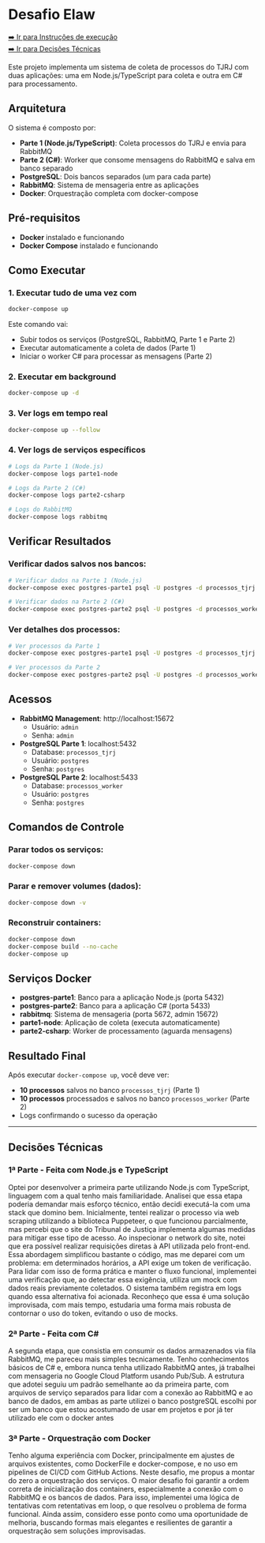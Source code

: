 # Desafio Elaw

[➡️ Ir para Instruções de execução](#como-executar)  
[➡️ Ir para Decisões Técnicas](#decisões-técnicas)

Este projeto implementa um sistema de coleta de processos do TJRJ com duas aplicações: uma em Node.js/TypeScript para coleta e outra em C# para processamento.

## Arquitetura

O sistema é composto por:

- **Parte 1 (Node.js/TypeScript)**: Coleta processos do TJRJ e envia para RabbitMQ
- **Parte 2 (C#)**: Worker que consome mensagens do RabbitMQ e salva em banco separado
- **PostgreSQL**: Dois bancos separados (um para cada parte)
- **RabbitMQ**: Sistema de mensageria entre as aplicações
- **Docker**: Orquestração completa com docker-compose

## Pré-requisitos

- **Docker** instalado e funcionando
- **Docker Compose** instalado e funcionando

## Como Executar

### **1. Executar tudo de uma vez com**

```bash
docker-compose up
```

Este comando vai:

- Subir todos os serviços (PostgreSQL, RabbitMQ, Parte 1 e Parte 2)
- Executar automaticamente a coleta de dados (Parte 1)
- Iniciar o worker C# para processar as mensagens (Parte 2)

### **2. Executar em background**

```bash
docker-compose up -d
```

### **3. Ver logs em tempo real**

```bash
docker-compose up --follow
```

### **4. Ver logs de serviços específicos**

```bash
# Logs da Parte 1 (Node.js)
docker-compose logs parte1-node

# Logs da Parte 2 (C#)
docker-compose logs parte2-csharp

# Logs do RabbitMQ
docker-compose logs rabbitmq
```

## Verificar Resultados

### **Verificar dados salvos nos bancos:**

```bash
# Verificar dados na Parte 1 (Node.js)
docker-compose exec postgres-parte1 psql -U postgres -d processos_tjrj -c "SELECT COUNT(*) FROM processos;"

# Verificar dados na Parte 2 (C#)
docker-compose exec postgres-parte2 psql -U postgres -d processos_worker -c "SELECT COUNT(*) FROM processos_worker;"
```

### **Ver detalhes dos processos:**

```bash
# Ver processos da Parte 1
docker-compose exec postgres-parte1 psql -U postgres -d processos_tjrj -c "SELECT numero_processo, nome_parte, criado_em FROM processos LIMIT 5;"

# Ver processos da Parte 2
docker-compose exec postgres-parte2 psql -U postgres -d processos_worker -c "SELECT numero_processo, nome_parte, criado_em FROM processos_worker LIMIT 5;"
```

## Acessos

- **RabbitMQ Management**: http://localhost:15672
  - Usuário: `admin`
  - Senha: `admin`
- **PostgreSQL Parte 1**: localhost:5432
  - Database: `processos_tjrj`
  - Usuário: `postgres`
  - Senha: `postgres`
- **PostgreSQL Parte 2**: localhost:5433
  - Database: `processos_worker`
  - Usuário: `postgres`
  - Senha: `postgres`

## Comandos de Controle

### **Parar todos os serviços:**

```bash
docker-compose down
```

### **Parar e remover volumes (dados):**

```bash
docker-compose down -v
```

### **Reconstruir containers:**

```bash
docker-compose down
docker-compose build --no-cache
docker-compose up
```

## Serviços Docker

- **postgres-parte1**: Banco para a aplicação Node.js (porta 5432)
- **postgres-parte2**: Banco para a aplicação C# (porta 5433)
- **rabbitmq**: Sistema de mensageria (porta 5672, admin 15672)
- **parte1-node**: Aplicação de coleta (executa automaticamente)
- **parte2-csharp**: Worker de processamento (aguarda mensagens)

## Resultado Final

Após executar `docker-compose up`, você deve ver:

- **10 processos** salvos no banco `processos_tjrj` (Parte 1)
- **10 processos** processados e salvos no banco `processos_worker` (Parte 2)
- Logs confirmando o sucesso da operação

---

## Decisões Técnicas

### 1ª Parte - Feita com Node.js e TypeScript

Optei por desenvolver a primeira parte utilizando Node.js com TypeScript, linguagem com a qual tenho mais familiaridade. Analisei que essa etapa poderia demandar mais esforço técnico, então decidi executá-la com uma stack que domino bem. Inicialmente, tentei realizar o processo via web scraping utilizando a biblioteca Puppeteer, o que funcionou parcialmente, mas percebi que o site do Tribunal de Justiça implementa algumas medidas para mitigar esse tipo de acesso. Ao inspecionar o network do site, notei que era possível realizar requisições diretas à API utilizada pelo front-end.
Essa abordagem simplificou bastante o código, mas me deparei com um problema: em determinados horários, a API exige um token de verificação. Para lidar com isso de forma prática e manter o fluxo funcional, implementei uma verificação que, ao detectar essa exigência, utiliza um mock com dados reais previamente coletados. O sistema também registra em logs quando essa alternativa foi acionada. Reconheço que essa é uma solução improvisada, com mais tempo, estudaria uma forma mais robusta de contornar o uso do token, evitando o uso de mocks.

### 2ª Parte - Feita com C#

A segunda etapa, que consistia em consumir os dados armazenados via fila RabbitMQ, me pareceu mais simples tecnicamente. Tenho conhecimentos básicos de C# e, embora nunca tenha utilizado RabbitMQ antes, já trabalhei com mensageria no Google Cloud Platform usando Pub/Sub. A estrutura que adotei seguiu um padrão semelhante ao da primeira parte, com arquivos de serviço separados para lidar com a conexão ao RabbitMQ e ao banco de dados, em ambas as parte utilizei o banco postgreSQL escolhi por ser um banco que estou acostumado de usar em projetos e por já ter utilizado ele com o docker antes

### 3ª Parte - Orquestração com Docker

Tenho alguma experiência com Docker, principalmente em ajustes de arquivos existentes, como DockerFile e docker-compose, e no uso em pipelines de CI/CD com GitHub Actions. Neste desafio, me propus a montar do zero a orquestração dos serviços. O maior desafio foi garantir a ordem correta de inicialização dos containers, especialmente a conexão com o RabbitMQ e os bancos de dados. Para isso, implementei uma lógica de tentativas com retentativas em loop, o que resolveu o problema de forma funcional. Ainda assim, considero esse ponto como uma oportunidade de melhoria, buscando formas mais elegantes e resilientes de garantir a orquestração sem soluções improvisadas.
